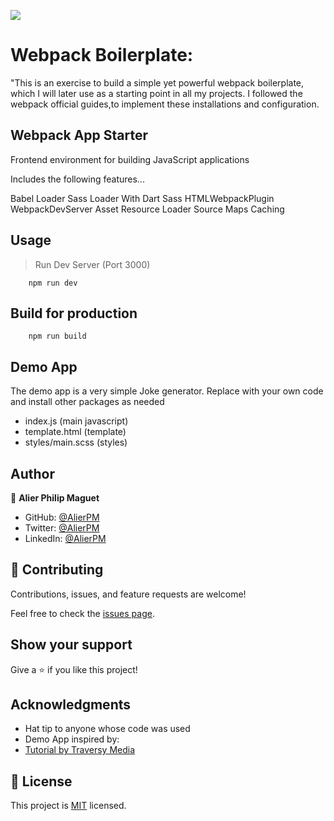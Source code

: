 ![](https://img.shields.io/badge/Microverse-blueviolet)

# Webpack Boilerplate:

"This is an exercise to build a simple yet powerful webpack boilerplate, which I will later use as a starting point in all my projects. I followed the webpack official guides,to implement these installations and configuration.

## Webpack App Starter
Frontend environment for building JavaScript applications

Includes the following features...

Babel Loader
Sass Loader With Dart Sass
HTMLWebpackPlugin
WebpackDevServer
Asset Resource Loader
Source Maps
Caching

## Usage
> Run Dev Server (Port 3000)

        npm run dev

## Build for production
        npm run build

## Demo App
The demo app is a very simple Joke generator. Replace with your own code and install other packages as needed
  * index.js (main javascript)
  * template.html (template)
  * styles/main.scss (styles)




## Author
:bust_in_silhouette: **Alier Philip Maguet**
- GitHub: [@AlierPM](https://github.com/AlierPM)
- Twitter: [@AlierPM](https://twitter.com/AlierPM)
- LinkedIn: [@AlierPM](https://www.linkedin.com/in/alier-philip-maguet-b11653203/)


## 🤝 Contributing

Contributions, issues, and feature requests are welcome!

Feel free to check the [issues page](../../issues/).

## Show your support

Give a ⭐️ if you like this project!

## Acknowledgments

- Hat tip to anyone whose code was used
- Demo App inspired by:
- [Tutorial by Traversy Media](https://www.youtube.com/c/TraversyMedia)

## 📝 License

This project is [MIT](./MIT.md) licensed.

